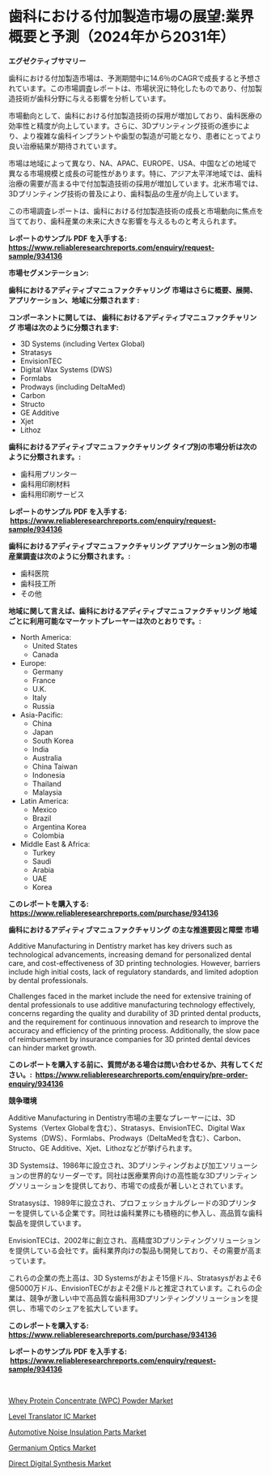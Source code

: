 <p><h1>歯科における付加製造市場の展望:業界概要と予測（2024年から2031年）</h1></p><p><strong>エグゼクティブサマリー</strong></p>
<p><p>歯科における付加製造市場は、予測期間中に14.6％のCAGRで成長すると予想されています。この市場調査レポートは、市場状況に特化したものであり、付加製造技術が歯科分野に与える影響を分析しています。</p><p>市場動向として、歯科における付加製造技術の採用が増加しており、歯科医療の効率性と精度が向上しています。さらに、3Dプリンティング技術の進歩により、より複雑な歯科インプラントや歯型の製造が可能となり、患者にとってより良い治療結果が期待されています。</p><p>市場は地域によって異なり、NA、APAC、EUROPE、USA、中国などの地域で異なる市場規模と成長の可能性があります。特に、アジア太平洋地域では、歯科治療の需要が高まる中で付加製造技術の採用が増加しています。北米市場では、3Dプリンティング技術の普及により、歯科製品の生産が向上しています。</p><p>この市場調査レポートは、歯科における付加製造技術の成長と市場動向に焦点を当てており、歯科産業の未来に大きな影響を与えるものと考えられます。</p></p>
<p><strong>レポートのサンプル PDF を入手する: <a href="https://www.reliableresearchreports.com/enquiry/request-sample/934136">https://www.reliableresearchreports.com/enquiry/request-sample/934136</a></strong></p>
<p><strong>市場セグメンテーション:</strong></p>
<p><strong> 歯科におけるアディティブマニュファクチャリング 市場はさらに概要、展開、アプリケーション、地域に分類されます :</strong></p>
<p><strong>コンポーネントに関しては、 歯科におけるアディティブマニュファクチャリング 市場は次のように分類されます: &nbsp;</strong></p>
<p><ul><li>3D Systems (including Vertex Global)</li><li>Stratasys</li><li>EnvisionTEC</li><li>Digital Wax Systems (DWS)</li><li>Formlabs</li><li>Prodways (including DeltaMed)</li><li>Carbon</li><li>Structo</li><li>GE Additive</li><li>Xjet</li><li>Lithoz</li></ul></p>
<p><strong> 歯科におけるアディティブマニュファクチャリング タイプ別の市場分析は次のように分類されます。:</strong></p>
<p><ul><li>歯科用プリンター</li><li>歯科用印刷材料</li><li>歯科用印刷サービス</li></ul></p>
<p><strong>レポートのサンプル PDF を入手する: &nbsp;<a href="https://www.reliableresearchreports.com/enquiry/request-sample/934136">https://www.reliableresearchreports.com/enquiry/request-sample/934136</a></strong></p>
<p><strong> 歯科におけるアディティブマニュファクチャリング アプリケーション別の市場産業調査は次のように分類されます。:</strong></p>
<p><ul><li>歯科医院</li><li>歯科技工所</li><li>その他</li></ul></p>
<p><strong>地域に関して言えば、歯科におけるアディティブマニュファクチャリング 地域ごとに利用可能なマーケットプレーヤーは次のとおりです。:</strong></p>
<p><ul>
    <li>
        North America:
        <ul>
            <li>United States</li>
            <li>Canada</li>
        </ul>
    </li>
    <li>
        Europe:
        <ul>
            <li>Germany</li>
            <li>France</li>
            <li>U.K.</li>
            <li>Italy</li>
            <li>Russia</li>
        </ul>
    </li>
    <li>
        Asia-Pacific:
        <ul>
            <li>China</li>
            <li>Japan</li>
            <li>South Korea</li>
            <li>India</li>
            <li>Australia</li>
            <li>China Taiwan</li>
            <li>Indonesia</li>
            <li>Thailand</li>
            <li>Malaysia</li>
        </ul>
    </li>
    <li>
        Latin America:
        <ul>
            <li>Mexico</li>
            <li>Brazil</li>
            <li>Argentina Korea</li>
            <li>Colombia</li>
        </ul>
    </li>
    <li>
        Middle East & Africa:
        <ul>
            <li>Turkey</li>
            <li>Saudi</li>
            <li>Arabia</li>
            <li>UAE</li>
            <li>Korea</li>
        </ul>
    </li>
    </ul></p>
<p><strong>このレポートを購入する: &nbsp;<a href="https://www.reliableresearchreports.com/purchase/934136">https://www.reliableresearchreports.com/purchase/934136</a></strong></p>
<p><strong>歯科におけるアディティブマニュファクチャリング の主な推進要因と障壁 市場</strong></p>
<p><p>Additive Manufacturing in Dentistry market has key drivers such as technological advancements, increasing demand for personalized dental care, and cost-effectiveness of 3D printing technologies. However, barriers include high initial costs, lack of regulatory standards, and limited adoption by dental professionals.</p><p>Challenges faced in the market include the need for extensive training of dental professionals to use additive manufacturing technology effectively, concerns regarding the quality and durability of 3D printed dental products, and the requirement for continuous innovation and research to improve the accuracy and efficiency of the printing process. Additionally, the slow pace of reimbursement by insurance companies for 3D printed dental devices can hinder market growth.</p></p>
<p><strong>このレポートを購入する前に、質問がある場合は問い合わせるか、共有してください。:&nbsp; <a href="https://www.reliableresearchreports.com/enquiry/pre-order-enquiry/934136">https://www.reliableresearchreports.com/enquiry/pre-order-enquiry/934136</a></strong></p>
<p><strong>競争環境</strong></p>
<p><p>Additive Manufacturing in Dentistry市場の主要なプレーヤーには、3D Systems（Vertex Globalを含む）、Stratasys、EnvisionTEC、Digital Wax Systems（DWS）、Formlabs、Prodways（DeltaMedを含む）、Carbon、Structo、GE Additive、Xjet、Lithozなどが挙げられます。</p><p>3D Systemsは、1986年に設立され、3Dプリンティングおよび加工ソリューションの世界的なリーダーです。同社は医療業界向けの高性能な3Dプリンティングソリューションを提供しており、市場での成長が著しいとされています。</p><p>Stratasysは、1989年に設立され、プロフェッショナルグレードの3Dプリンターを提供している企業です。同社は歯科業界にも積極的に参入し、高品質な歯科製品を提供しています。</p><p>EnvisionTECは、2002年に創立され、高精度3Dプリンティングソリューションを提供している会社です。歯科業界向けの製品も開発しており、その需要が高まっています。</p><p>これらの企業の売上高は、3D Systemsがおよそ15億ドル、Stratasysがおよそ6億5000万ドル、EnvisionTECがおよそ2億ドルと推定されています。これらの企業は、競争が激しい中で高品質な歯科用3Dプリンティングソリューションを提供し、市場でのシェアを拡大しています。</p></p>
<p><strong>このレポートを購入する: &nbsp; <a href="https://www.reliableresearchreports.com/purchase/934136">https://www.reliableresearchreports.com/purchase/934136</a></strong></p>
<p><strong>レポートのサンプル PDF を入手する: &nbsp;<a href="https://www.reliableresearchreports.com/enquiry/request-sample/934136">https://www.reliableresearchreports.com/enquiry/request-sample/934136</a></strong><strong></strong></p>
<p>&nbsp;</p>
<p><p><a href="https://github.com/pjcfca/Market-Research-Report-List-1/blob/main/whey-protein-concentrate-wpc-powder-market.md">Whey Protein Concentrate (WPC) Powder Market</a></p><p><a href="https://view.publitas.com/reportprime-1/level-translator-ic-market-size-and-growth-market-segmentation-regional-and-country-breakdowns-and-market-trends-for-period-from-2024-2031/">Level Translator IC Market</a></p><p><a href="https://github.com/johnbach50/Market-Research-Report-List-2/blob/main/automotive-noise-insulation-parts-market.md">Automotive Noise Insulation Parts Market</a></p><p><a href="https://summer-dogwood-3e9.notion.site/Germanium-Optics-Market-Offers-Provide-Insightful-Data-for-the-Time-Period-from-2024-to-2031-and-als-94f40dad92e3432bbddf3f70f62cfeed">Germanium Optics Market</a></p><p><a href="https://view.publitas.com/reportprime-1/direct-digital-synthesis-market-size-furnishes-valuable-information-encompassing-market-share-market-trends-and-projections-spanning-from-2024-to-2031/">Direct Digital Synthesis Market</a></p></p>